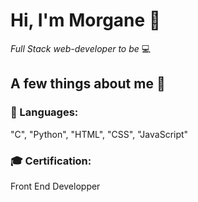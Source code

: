 # Hi, I'm Morgane 👋


*Full Stack web-developer to be* :computer:

## A few things about me :woman:


###  :lips: Languages: 
"C", "Python", "HTML", "CSS", "JavaScript"
###  :mortar_board: Certification:
Front End Developper






